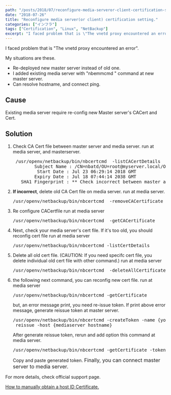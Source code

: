 ```yaml
---
path: "/posts/2018/07/reconfigure-media-serveror-client-certification-setting/"
date: "2018-07-26"
title: "Reconfigure media server(or client) certification setting."
categories: ["インフラ"]
tags: ["Certification", "Linux", "NetBackup"]
excerpt: "I faced problem that is \"The vnetd proxy encountered an error\".My situations are these.Existing m..."
---
```


I faced problem that is "The vnetd proxy encountered an error".

My situations are these.

* Re-deployed new master server instead of old one.
* I added existing media server with "nbemmcmd " command at new master server.
* Can resolve hostname, and connect ping.

## Cause

Existing media server require re-config new Master server's CACert and Cert.

## Solution

1. Check CA Cert file between master server and media server. run at media server, and masterserver.

    <pre class="toolbar:2 lang:sh decode:true "> /usr/openv/netbackup/bin/nbcertcmd  -listCACertDetails
           Subject Name : /CN=nbatd/OU=root@myserver.local/O=vx
            Start Date : Jul 23 06:29:14 2018 GMT
           Expiry Date : Jul 18 07:44:14 2038 GMT
      SHA1 Fingerprint : ** Check incorrect between master and media. **</pre>

2. **If incorrect**, delete old CA Cert file on media server. run at media server.

    <pre class="toolbar:2 lang:sh decode:true">/usr/openv/netbackup/bin/nbcertcmd  -removeCACertificate -fingerPrint {old SHA1 fingerprint on media server}</pre>

3. Re configure CACertfile run at media server

    <pre class="toolbar:2 lang:sh decode:true">/usr/openv/netbackup/bin/nbcertcmd  -getCACertificate</pre>

4. Next, check your media server's cert file. If it's too old, you should reconfig cert file run at media server

    <pre class="toolbar:2 lang:sh decode:true ">/usr/openv/netbackup/bin/nbcertcmd -listCertDetails</pre>

5. Delete all old cert file. (CAUTION: If you need specifc cert file, you delete individual old cert file with other command.) run at media server

    <pre class="toolbar:2 lang:sh decode:true ">/usr/openv/netbackup/bin/nbcertcmd  -deleteAllCertificates</pre>

6. the following next command, you can reconfig new cert file. run at media server

    <pre class="toolbar:2 lang:sh decode:true">/usr/openv/netbackup/bin/nbcertcmd -getCertificate</pre>

    but, an error message print, you need re-issue token. If print above error message, generate reissue token at master server.

    <pre class="toolbar:2 lang:sh decode:true ">/usr/openv/netbackup/bin/nbcertcmd -createToken -name {your_token_name} -
    reissue -host {mediaserver_hostname}</pre>

    After generate reissue token, rerun and add option this command at media server.

    <pre class="toolbar:2 lang:sh decode:true ">/usr/openv/netbackup/bin/nbcertcmd -getCertificate -token</pre>

    Copy and paste generated token. <span style="font-size: 1rem;">Finally, you can connect master server to media server.</span>

For more details, check official support page.

[How to manually obtain a host ID Certificate.](https://www.veritas.com/support/en_US/article.000127129)